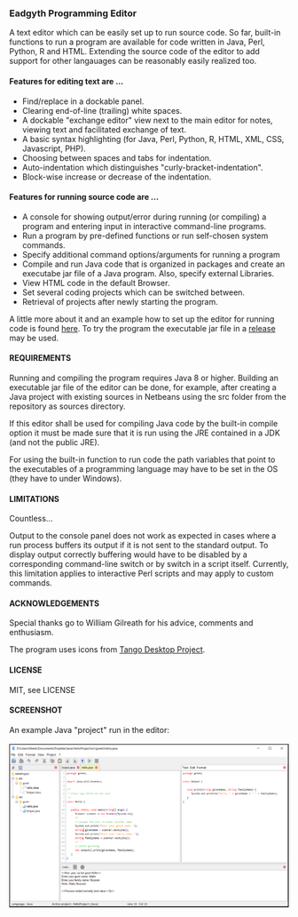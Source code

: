<h3>Eadgyth Programming Editor</h3>
<p>
A text editor which can be easily set up to run source code. So far, built-in
functions to run a program are available for code written in Java, Perl, Python, R and
HTML. Extending the source code of the editor to add support for other langauages can
be reasonably easily realized too. 
<br>
<p>
<h4>Features for editing text are ...</h4>
<ul>
<li>Find/replace in a dockable panel.</li>
<li>Clearing end-of-line (trailing) white spaces.</li>
<li>A dockable "exchange editor" view next to the main editor for notes, viewing text
    and facilitated exchange of text.</li>
<li>A basic syntax highlighting (for Java, Perl, Python, R, HTML, XML, CSS,
    Javascript, PHP).</li>
<li>Choosing between spaces and tabs for indentation.</li>
<li>Auto-indentation which distinguishes "curly-bracket-indentation".</li>
<li>Block-wise increase or decrease of the indentation.</li>
</ul>
<p>
<h4>Features for running source code are ...</h4>
<ul>
<li>A console for showing output/error during running (or compiling) a program and
    entering input in interactive command-line programs.</li>
<li>Run a program by pre-defined functions or run self-chosen system commands.</li>
<li>Specify additional command options/arguments for running a program</li>
<li>Compile and run Java code that is organized in packages and create an executabe jar
    file of a Java program. Also, specify external Libraries.</li>
<li>View HTML code in the default Browser.</li>
<li>Set several coding projects which can be switched between.</li>
<li>Retrieval of projects after newly starting the program.</li>
</ul>
<p>
A little more about it and an example how to set up the editor for running code is found
<a href="https://eadgyth.github.io/Programming-Editor/">here</a>.
To try the program the executable jar file in a
<a href="https://github.com/Eadgyth/Programming-Editor/releases">release</a> may be used.
<br>
<h4>REQUIREMENTS</h4>
<p>
Running and compiling the program requires Java 8 or higher. Building an executable jar
file of the editor can be done, for example, after creating a Java project with existing
sources in Netbeans using the src folder from the repository as sources directory.
<p>
If this editor shall be used for compiling Java code by the built-in compile option it must
be made sure that it is run using the JRE contained in a JDK (and not the public JRE).
<p>
For using the built-in function to run code the path variables that point to the executables
of a programming language may have to be set in the OS (they have to under Windows).
<br>
<h4>LIMITATIONS</h4>
<p>
Countless...
<p>
Output to the console panel does not work as expected in cases where a run process buffers
its output if it is not sent to the standard output. To display output correctly buffering
would have to be disabled by a corresponding command-line switch or by switch in a script
itself. Currently, this limitation applies to interactive Perl scripts and may apply to
custom commands.
<br>
<h4>ACKNOWLEDGEMENTS</h4>
<p>
Special thanks go to William Gilreath for his advice, comments and enthusiasm.
<br>
<p>
The program uses icons from
<a href="https://github.com/Distrotech/tango-icon-theme">Tango Desktop Project</a>.
<br>
<h4>LICENSE</h4>
<p>
MIT, see LICENSE<br>
<p>
<h4>SCREENSHOT</h4>
<p>
An example Java "project" run in the editor:
<br>
<br>
<img src="docs/images/ExampleProject.png" width="800"/><br><br>
